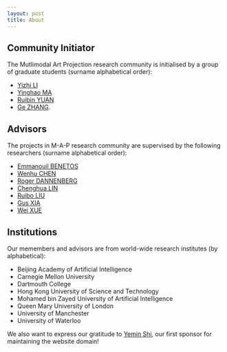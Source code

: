 ```yaml
---
layout: post
title: About
---
```


## Community Initiator

The Mutlimodal Art Projection research community is initialised by a group of graduate students (surname alphabetical order):
* [Yizhi LI](https://twitter.com/yizhilll) 
* [Yinghao MA](https://twitter.com/nicolaus625)
* [Ruibin YUAN](https://twitter.com/abc43992899)
* [Ge ZHANG](https://twitter.com/GeZhang86038849).

## Advisors

The projects in M-A-P research community are supervised by the following researchers (surname alphabetical order):
* [Emmanouil BENETOS](https://www.eecs.qmul.ac.uk/~emmanouilb/)
* [Wenhu CHEN](https://wenhuchen.github.io/)
* [Roger DANNENBERG](https://www.cs.cmu.edu/~rbd/)
* [Chenghua LIN](https://chenghualin.wordpress.com/)
* [Ruibo LIU](https://www.cs.dartmouth.edu/~rbliu/)
* [Gus XIA](http://www.musicxlab.com/members/gus/index.html)
* [Wei XUE](http://wei-xue.com/)


## Institutions

Our memembers and advisors are from world-wide research institutes (by alphabetical):
- Beijing Academy of Artificial Intelligence
- Carnegie Mellon University
- Dartmouth College
- Hong Kong University of Science and Technology
- Mohamed bin Zayed University of Artificial Intelligence
- Queen Mary University of London
- University of Manchester
- University of Waterloo


We also want to express our gratitude to [Yemin Shi](https://scholar.google.com/citations?user=s_KJsGwAAAAJ&hl=en), our first sponsor for maintaining the website domain!
